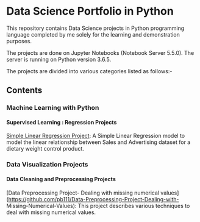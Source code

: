 # Data Science Portfolio in Python

This repository contains Data Science projects in Python programming language completed by me solely for the learning and demonstration purposes. 

The projects are done on Jupyter Notebooks (Notebook Server 5.5.0). The server is running on Python version 3.6.5.

The projects are divided into various categories listed as follows:- 

## Contents

 
### Machine Learning with Python

   
   
   #### Supervised Learning : Regression Projects 
   
   [Simple Linear Regression Project](https://github.com/pb111/data-science-portfolio/blob/master/SLR%20Project.ipynb): A Simple  Linear   Regression model to model the linear relationship between Sales and Advertising dataset for a dietary weight control product.
     
    
   
   ### Data Visualization Projects
   
   #### Data Cleaning and Preprocessing Projects
   
   [Data Preprocessing Project- Dealing with missing numerical values](https://github.com/pb111/Data-Preprocessing-Project-Dealing-with-   Missing-Numerical-Values): This project describes various techniques to deal with missing numerical values. 
